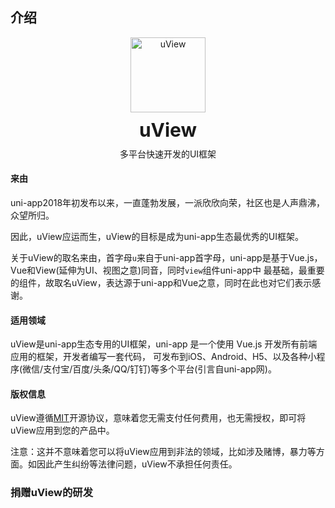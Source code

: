 ## 介绍

<demo-model url="/"></demo-model>

<div class="intro-logo">
	<img class="logo" src="/common/logo.png" alt="uView" />
	<h3>uView</h3>
	<p class="slogan">多平台快速开发的UI框架</p>
</div>

#### 来由

uni-app2018年初发布以来，一直蓬勃发展，一派欣欣向荣，社区也是人声鼎沸，众望所归。  

因此，uView应运而生，uView的目标是成为uni-app生态最优秀的UI框架。  

关于uView的取名来由，首字母`u`来自于uni-app首字母，uni-app是基于Vue.js，Vue和View(延伸为UI、视图之意)同音，同时`view`组件uni-app中
最基础，最重要的组件，故取名uView，表达源于uni-app和Vue之意，同时在此也对它们表示感谢。


#### 适用领域

uView是uni-app生态专用的UI框架，uni-app 是一个使用 Vue.js 开发所有前端应用的框架，开发者编写一套代码，
可发布到iOS、Android、H5、以及各种小程序(微信/支付宝/百度/头条/QQ/钉钉)等多个平台(引言自uni-app网)。  


#### 版权信息

uView遵循[MIT](https://baike.baidu.com/item/MIT/10772952)开源协议，意味着您无需支付任何费用，也无需授权，即可将uView应用到您的产品中。  

注意：这并不意味着您可以将uView应用到非法的领域，比如涉及赌博，暴力等方面。如因此产生纠纷等法律问题，uView不承担任何责任。


### 捐赠uView的研发
		
<donation></donation>


<style>
.intro-logo {
	text-align: center;
}

.intro-logo .logo {
	width: 120px;
	margin: auto;
}

.intro-logo h3 {
	font-size: 30px;
	font-weight: bold;
	margin-top: 10px;
	margin-bottom: 0;
}

.intro-logo .slogan {
	margin-top: 10px!important;
}
</style>